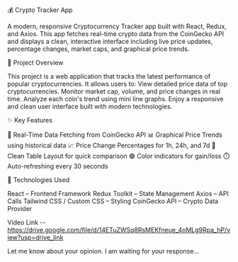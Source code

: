 💰 Crypto Tracker App

A modern, responsive Cryptocurrency Tracker app built with React, Redux, and Axios. This app fetches real-time crypto data from the CoinGecko API and displays a clean, interactive interface including live price updates, percentage changes, market caps, and graphical price trends.

🧠 Project Overview

This project is a web application that tracks the latest performance of popular cryptocurrencies. It allows users to:
View detailed price data of top cryptocurrencies.
Monitor market cap, volume, and price changes in real time.
Analyze each coin's trend using mini line graphs.
Enjoy a responsive and clean user interface built with modern technologies.

✨ Key Features

🔄 Real-Time Data Fetching from CoinGecko API
📊 Graphical Price Trends using historical data
📈 Price Change Percentages for 1h, 24h, and 7d
🧾 Clean Table Layout for quick comparison
🟢 Color indicators for gain/loss
⏱️ Auto-refreshing every 30 seconds

📌 Technologies Used

React – Frontend Framework
Redux Toolkit – State Management
Axios – API Calls
Tailwind CSS / Custom CSS – Styling
CoinGecko API – Crypto Data Provider

Video Link -- https://drive.google.com/file/d/14ETuZWSq8RsMEKfneue_4oMLg9Rpa_hP/view?usp=drive_link

Let me know about your opinion. I am waiting for your response...
